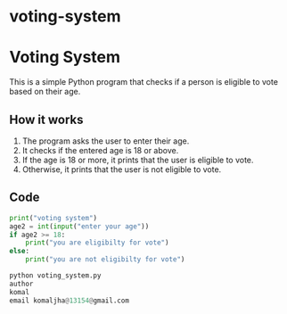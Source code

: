 # voting-system


# Voting System

This is a simple Python program that checks if a person is eligible to vote based on their age.

## How it works

1. The program asks the user to enter their age.
2. It checks if the entered age is 18 or above.
3. If the age is 18 or more, it prints that the user is eligible to vote.
4. Otherwise, it prints that the user is not eligible to vote.

## Code

```python
print("voting system")
age2 = int(input("enter your age"))
if age2 >= 18:
    print("you are eligibilty for vote")
else:
    print("you are not eligibilty for vote")

python voting_system.py
author
komal
email komaljha@13154@gmail.com
